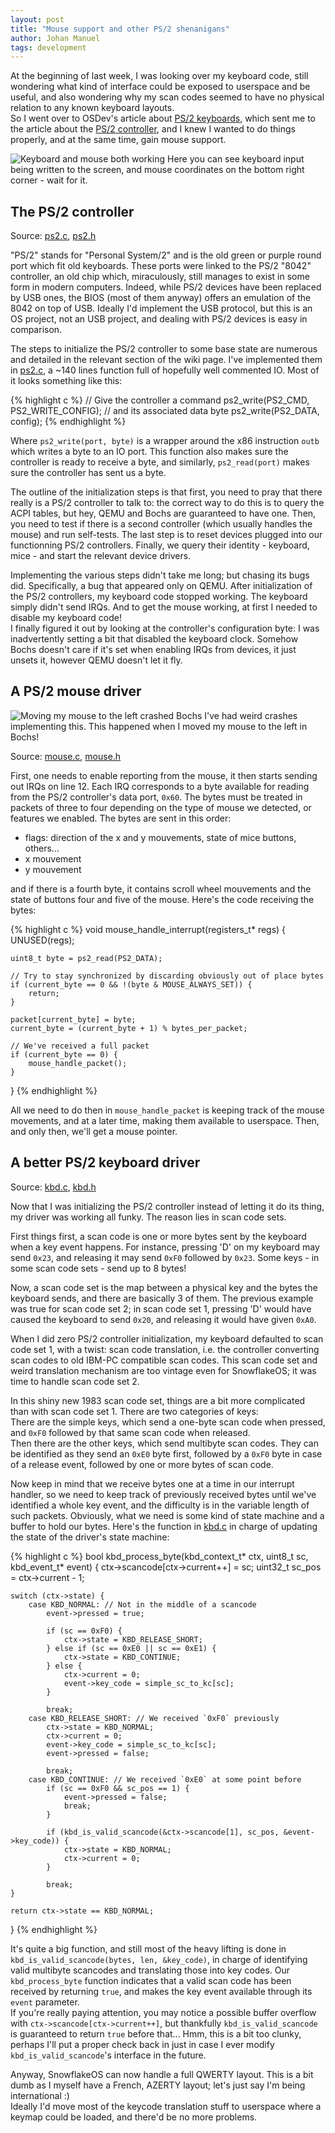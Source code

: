 ```yaml
---
layout: post
title: "Mouse support and other PS/2 shenanigans"
author: Johan Manuel
tags: development
---
```


At the beginning of last week, I was looking over my keyboard code, still wondering what kind of interface could be exposed to userspace and be useful, and also wondering why my scan codes seemed to have no physical relation to any known keyboard layouts.  
So I went over to OSDev's article about [PS/2 keyboards][osdev kbd], which sent me to the article about the [PS/2 controller][osdev ps2], and I knew I wanted to do things properly, and at the same time, gain mouse support.

![Keyboard and mouse both working](/assets/kbd_demo.gif)
Here you can see keyboard input being written to the screen, and mouse coordinates on the bottom right corner - wait for it.

## The PS/2 controller

Source: [ps2.c][ps2 c], [ps2.h][ps2 h]

"PS/2" stands for "Personal System/2" and is the old green or purple round port which fit old keyboards. These ports were linked to the PS/2 "8042" controller, an old chip which, miraculously, still manages to exist in some form in modern computers. Indeed, while PS/2 devices have been replaced by USB ones, the BIOS (most of them anyway) offers an emulation of the 8042 on top of USB. Ideally I'd implement the USB protocol, but this is an OS project, not an USB project, and dealing with PS/2 devices is easy in comparison.

The steps to initialize the PS/2 controller to some base state are numerous and detailed in the relevant section of the wiki page. I've implemented them in [ps2.c][ps2 c init], a ~140 lines function full of hopefully well commented IO. Most of it looks something like this:

{% highlight c %}
// Give the controller a command
ps2_write(PS2_CMD, PS2_WRITE_CONFIG);
// and its associated data byte
ps2_write(PS2_DATA, config);
{% endhighlight %}

Where `ps2_write(port, byte)` is a wrapper around the x86 instruction `outb` which writes a byte to an IO port. This function also makes sure the controller is ready to receive a byte, and similarly, `ps2_read(port)` makes sure the controller has sent us a byte.

The outline of the initialization steps is that first, you need to pray that there really is a PS/2 controller to talk to: the correct way to do this is to query the ACPI tables, but hey, QEMU and Bochs are guaranteed to have one. Then, you need to test if there is a second controller (which usually handles the mouse) and run self-tests. The last step is to reset devices plugged into our functionning PS/2 controllers. Finally, we query their identity - keyboard, mice - and start the relevant device drivers.

Implementing the various steps didn't take me long; but chasing its bugs did. Specifically, a bug that appeared only on QEMU. After initialization of the PS/2 controllers, my keyboard code stopped working. The keyboard simply didn't send IRQs. And to get the mouse working, at first I needed to disable my keyboard code!  
I finally figured it out by looking at the controller's configuration byte: I was inadvertently setting a bit that disabled the keyboard clock. Somehow Bochs doesn't care if it's set when enabling IRQs from devices, it just unsets it, however QEMU doesn't let it fly.

## A PS/2 mouse driver

![Moving my mouse to the left crashed Bochs](/assets/mouse_crash.gif)
I've had weird crashes implementing this. This happened when I moved my mouse to the left in Bochs!

Source: [mouse.c][mouse c], [mouse.h][mouse h]

First, one needs to enable reporting from the mouse, it then starts sending out IRQs on line 12. Each IRQ corresponds to a byte available for reading from the PS/2 controller's data port, `0x60`. The bytes must be treated in packets of three to four depending on the type of mouse we detected, or features we enabled. The bytes are sent in this order:

* flags: direction of the x and y mouvements, state of mice buttons, others...
* x mouvement
* y mouvement

and if there is a fourth byte, it contains scroll wheel mouvements and the state of buttons four and five of the mouse. Here's the code receiving the bytes:

{% highlight c %}
void mouse_handle_interrupt(registers_t* regs) {
    UNUSED(regs);

    uint8_t byte = ps2_read(PS2_DATA);

    // Try to stay synchronized by discarding obviously out of place bytes
    if (current_byte == 0 && !(byte & MOUSE_ALWAYS_SET)) {
        return;
    }

    packet[current_byte] = byte;
    current_byte = (current_byte + 1) % bytes_per_packet;

    // We've received a full packet
    if (current_byte == 0) {
        mouse_handle_packet();
    }
}
{% endhighlight %}

All we need to do then in `mouse_handle_packet` is keeping track of the mouse movements, and at a later time, making them available to userspace. Then, and only then, we'll get a mouse pointer.

## A better PS/2 keyboard driver

Source: [kbd.c][kbd c], [kbd.h][kbd h]

Now that I was initializing the PS/2 controller instead of letting it do its thing, my driver was working all funky. The reason lies in scan code sets.

First things first, a scan code is one or more bytes sent by the keyboard when a key event happens. For instance, pressing 'D' on my keyboard may send `0x23`, and releasing it may send `0xF0` followed by `0x23`. Some keys - in some scan code sets - send up to 8 bytes!

Now, a scan code set is the map between a physical key and the bytes the keyboard sends, and there are basically 3 of them. The previous example was true for scan code set 2; in scan code set 1, pressing 'D' would have caused the keyboard to send `0x20`, and releasing it would have given `0xA0`.

When I did zero PS/2 controller initialization, my keyboard defaulted to scan code set 1, with a twist: scan code translation, i.e. the controller converting scan codes to old IBM-PC compatible scan codes. This scan code set and weird translation mechanism are too vintage even for SnowflakeOS; it was time to handle scan code set 2.

In this shiny new 1983 scan code set, things are a bit more complicated than with scan code set 1. There are two categories of keys:  
There are the simple keys, which send a one-byte scan code when pressed, and `0xF0` followed by that same scan code when released.  
Then there are the other keys, which send multibyte scan codes. They can be identified as they send an `0xE0` byte first, followed by a `0xF0` byte in case of a release event, followed by one or more bytes of scan code.

Now keep in mind that we receive bytes one at a time in our interrupt handler, so we need to keep track of previously received bytes until we've identified a whole key event, and the difficulty is in the variable length of such packets. Obviously, what we need is some kind of state machine and a buffer to hold our bytes. Here's the function in [kbd.c][kbd c process] in charge of updating the state of the driver's state machine:

{% highlight c %}
bool kbd_process_byte(kbd_context_t* ctx, uint8_t sc, kbd_event_t* event) {
    ctx->scancode[ctx->current++] = sc;
    uint32_t sc_pos = ctx->current - 1;

    switch (ctx->state) {
        case KBD_NORMAL: // Not in the middle of a scancode
            event->pressed = true;

            if (sc == 0xF0) {
                ctx->state = KBD_RELEASE_SHORT;
            } else if (sc == 0xE0 || sc == 0xE1) {
                ctx->state = KBD_CONTINUE;
            } else {
                ctx->current = 0;
                event->key_code = simple_sc_to_kc[sc];
            }

            break;
        case KBD_RELEASE_SHORT: // We received `0xF0` previously
            ctx->state = KBD_NORMAL;
            ctx->current = 0;
            event->key_code = simple_sc_to_kc[sc];
            event->pressed = false;

            break;
        case KBD_CONTINUE: // We received `0xE0` at some point before
            if (sc == 0xF0 && sc_pos == 1) {
                event->pressed = false;
                break;
            }

            if (kbd_is_valid_scancode(&ctx->scancode[1], sc_pos, &event->key_code)) {
                ctx->state = KBD_NORMAL;
                ctx->current = 0;
            }

            break;
    }

    return ctx->state == KBD_NORMAL;
}
{% endhighlight %}

It's quite a big function, and still most of the heavy lifting is done in `kbd_is_valid_scancode(bytes, len, &key_code)`, in charge of identifying valid multibyte scancodes and translating those into key codes. Our `kbd_process_byte` function indicates that a valid scan code has been received by returning `true`, and makes the key event available through its `event` parameter.  
If you're really paying attention, you may notice a possible buffer overflow with `ctx->scancode[ctx->current++]`, but thankfully `kbd_is_valid_scancode` is guaranteed to return `true` before that... Hmm, this is a bit too clunky, perhaps I'll put a proper check back in just in case I ever modify `kbd_is_valid_scancode`'s interface in the future.

Anyway, SnowflakeOS can now handle a full QWERTY layout. This is a bit dumb as I myself have a French, AZERTY layout; let's just say I'm being international :)  
Ideally I'd move most of the keycode translation stuff to userspace where a keymap could be loaded, and there'd be no more problems.

[osdev kbd]: https://wiki.osdev.org/Keyboard
[osdev ps2]: https://wiki.osdev.org/%228042%22_PS/2_Controller
[ps2 c]: https://github.com/29jm/SnowflakeOS/blob/357ecc40169c2b8e02c7866ea383171cf436def4/kernel/src/devices/ps2.c
[ps2 c init]: https://github.com/29jm/SnowflakeOS/blob/357ecc40169c2b8e02c7866ea383171cf436def4/kernel/src/devices/ps2.c#L12-L158
[ps2 h]: https://github.com/29jm/SnowflakeOS/blob/357ecc40169c2b8e02c7866ea383171cf436def4/kernel/include/kernel/ps2.h
[mouse c]: https://github.com/29jm/SnowflakeOS/blob/357ecc40169c2b8e02c7866ea383171cf436def4/kernel/src/devices/mouse.c
[mouse h]: https://github.com/29jm/SnowflakeOS/blob/357ecc40169c2b8e02c7866ea383171cf436def4/kernel/include/kernel/mouse.h
[kbd c]: https://github.com/29jm/SnowflakeOS/blob/617e66a7107bd5821ef381a64598fa33c8891c08/kernel/src/devices/kbd.c
[kbd c process]: https://github.com/29jm/SnowflakeOS/blob/617e66a7107bd5821ef381a64598fa33c8891c08/kernel/src/devices/kbd.c#L133-L179
[kbd h]: https://github.com/29jm/SnowflakeOS/blob/617e66a7107bd5821ef381a64598fa33c8891c08/kernel/include/kernel/kbd.h